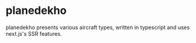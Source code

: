 # planedekho
planedekho presents various aircraft types, written in typescript and uses next.js's SSR features.
